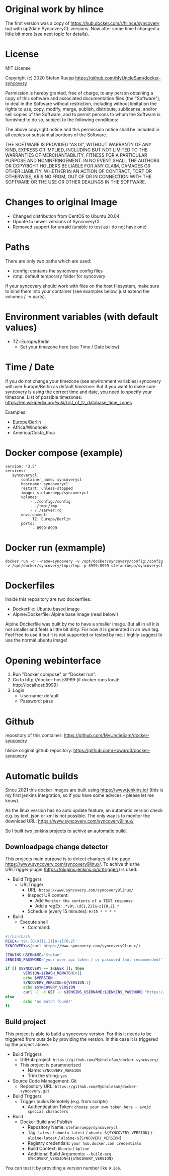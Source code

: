 # Original work by hlince 
The first version was a copy of https://hub.docker.com/r/hlince/syncovery but with up2date SyncoveryCL versions. Now after some time I changed a little bit more (see next topic for details).

# License
MIT License

Copyright (c) 2020 Stefan Ruepp https://github.com/MyUncleSam/docker-syncovery

Permission is hereby granted, free of charge, to any person obtaining a copy
of this software and associated documentation files (the "Software"), to deal
in the Software without restriction, including without limitation the rights
to use, copy, modify, merge, publish, distribute, sublicense, and/or sell
copies of the Software, and to permit persons to whom the Software is
furnished to do so, subject to the following conditions:

The above copyright notice and this permission notice shall be included in all
copies or substantial portions of the Software.

THE SOFTWARE IS PROVIDED "AS IS", WITHOUT WARRANTY OF ANY KIND, EXPRESS OR
IMPLIED, INCLUDING BUT NOT LIMITED TO THE WARRANTIES OF MERCHANTABILITY,
FITNESS FOR A PARTICULAR PURPOSE AND NONINFRINGEMENT. IN NO EVENT SHALL THE
AUTHORS OR COPYRIGHT HOLDERS BE LIABLE FOR ANY CLAIM, DAMAGES OR OTHER
LIABILITY, WHETHER IN AN ACTION OF CONTRACT, TORT OR OTHERWISE, ARISING FROM,
OUT OF OR IN CONNECTION WITH THE SOFTWARE OR THE USE OR OTHER DEALINGS IN THE
SOFTWARE.

# Changes to original Image
- Changed distribution from CentOS to Ubuntu 20.04.
- Update to newer versions of SyncoveryCL
- Removed support for unraid (unable to test as I do not have one)

# Paths
There are only two paths which are used:
- /config: contains the syncovery config files
- /tmp: default temporary folder for syncovery

If your syncovery should work with files on the host filesystem, make sure to bind them into your container (see examples below, just extend the volumes / -v parts).

# Environment variables (with default values)
- TZ=Europe/Berlin
    - Set your timezone here (see Time / Date below)

# Time / Date
If you do not change your timezone (see environment variables) syncovery will user Europe/Berlin as default timezone. But if you want to make sure syncovery is using the correct time and date, you need to specify your timezone.
List of possible timezones: https://en.wikipedia.org/wiki/List_of_tz_database_time_zones

Examples:
- Europe/Berlin
- Africa/Windhoek
- America/Costa_Rica

# Docker compose (example)

    version: '3.5'
    services:
       syncoverycl:
           container_name: syncoverycl
           hostname: syncoverycl
           restart: unless-stopped
           image: stefanruepp/syncoverycl
           volumes:
               - ./config:/config
               - ./tmp:/tmp
               - /:/server:ro
           environment:
                TZ: Europe/Berlin
           ports:
                - 8999:8999

# Docker run (exmample)

    docker run -d --name=syncovery -v /opt/docker/syncovery/config:/config -v /opt/docker/syncovery/tmp:/tmp -p 8999:8999 stefanruepp/syncoverycl

# Dockerfiles

Inside this repository are two dockerfiles:
- Dockerfile: Ubuntu based image
- Alpine/Dockerfile: Alpine base image (read below!)

Alpine Dockerfile was built by me to have a smaller image. But all in all it is not smaller and feels a little bit dirty. For now it is generated in an own tag. Feel free to use it but it is not supported or tested by me. I highly suggest to use the normal ubuntu image!

# Opening webinterface
1. Run "Docker compose" or "Docker run".
2. Go to http://docker-host:8999 (if docker runs local: http://localhost:8999)
3. Login
    - Username: default
    - Password: pass

# Github
repository of this container: https://github.com/MyUncleSam/docker-syncovery

hlince original github repository: https://github.com/Howard3/docker-syncovery

# Automatic builds
Since 2021 this docker images are built using https://www.jenkins.io/ (this is my first jenkins integration, so if you have some advices - please let me know).

As the linux version has no auto update feature, an automatic version check e.g. by text, json or xml is not possible. The only way is to monitor the download URL: https://www.syncovery.com/syncovery9linux/

So I built two jenkins projects to achive an automatic build.

## Downloadpage change detector
This projects main purpose is to detect changes of the page https://www.syncovery.com/syncovery9linux/. To achive this the URLTrigger plugin (https://plugins.jenkins.io/urltrigger/) is used:

- Build Triggers
  - URLTrigger
    - URL: `https://www.syncovery.com/syncovery9linux/`
    - Inspect UR content:
      - Add `Monitor the contents of a TEXT response`
      - Add a regEx: `.*v9\.\d{1,2}[a-z]{0,2}.*`
    - Schedule (every 15 minutes): `H/15 * * * *`
- Build
  - Execute shell
    - Command:<br />
```bash
#!/bin/bash
REGEX='v9\.[0-9]{1,2}[a-z]{0,2}' 
SYNCOVERY=$(curl https://www.syncovery.com/syncovery9linux/)

JENKINS_USERNAME='Stefan'
JENKINS_PASSWORD='your user api token / or password (not recommended)'

if [[ $SYNCOVERY =~ $REGEX ]]; then 
        VERSION=${BASH_REMATCH[0]}
        echo $VERSION
        SYNCOVERY_VERSION=${VERSION:1}
        echo $SYNCOVERY_VERSION
        curl -I -X GET -u $JENKINS_USERNAME:$JENKINS_PASSWORD "https://jenkins.domain.tld/job/your_project_name/buildWithParameters?token=<your_project_token>&SYNCOVERY_VERSION=${SYNCOVERY_VERSION}"
else
        echo 'no match found!'
fi
```

## Build project
This project is able to build a syncovery version. For this it needs to be triggered from outside by providing the version. In this case it is triggered by the project above.

- Build Triggers
  - GitHub project: `https://github.com/MyUncleSam/docker-syncovery/`
  - This project is parameterized
    - Name: `SYNCOVERY_VERSION`
    - Trim the string: `yes`
- Source Code Management: Git
  - Repository URL: `https://github.com/MyUncleSam/docker-syncovery.git`
- Build Triggers
  - Trigger builds Remotely (e.g. from scripts)
    - Authentication Token: `choose your own token here - avoid special characters`
- Build
  - Docker Build and Publish
    - Repository Name: `stefanruepp/syncoverycl`
    - Tag: `latest` / `ubuntu-latest` / `ubuntu-${SYNCOVERY_VERSION}` / `alpine-latest` / `alpine-${SYNCOVERY_VERSION}`
    - Registry credentials: `your hub.docker.com credentials`
    - Build Context: `Ubuntu` / `Apline`
    - Additional Build Arguments: `--build-arg SYNCOVERY_VERSION=${SYNCOVERY_VERSION}`

You can test it by providing a version number like `9.26b`.
